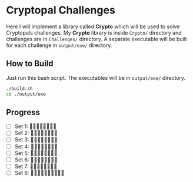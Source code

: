 # Cryptopal Challenges

Here I will implement a library called **Crypto** which will be used to solve Cryptopals challenges. My **Crypto** library is inside `Crypto/` directory and challenges are in `Challenges/` directory. A separate executable will be built for each challenge in `output/exe/` directory.

## How to Build

Just run this bash script. The executables will be in `output/exe/` directory.
```sh
./build.sh
cd ./output/exe
```

## Progress
- [ ] Set 1: 🔲🔲🔲🔲🔲🔲🔲🔲
- [ ] Set 2: 🔲🔲🔲🔲🔲🔲🔲🔲
- [ ] Set 3: 🔲🔲🔲🔲🔲🔲🔲🔲
- [ ] Set 4: 🔲🔲🔲🔲🔲🔲🔲🔲
- [ ] Set 5: 🔲🔲🔲🔲🔲🔲🔲🔲
- [ ] Set 6: 🔲🔲🔲🔲🔲🔲🔲🔲
- [ ] Set 7: 🔲🔲🔲🔲🔲🔲🔲🔲
- [ ] Set 8: 🔲🔲🔲🔲🔲🔲🔲🔲🔲🔲